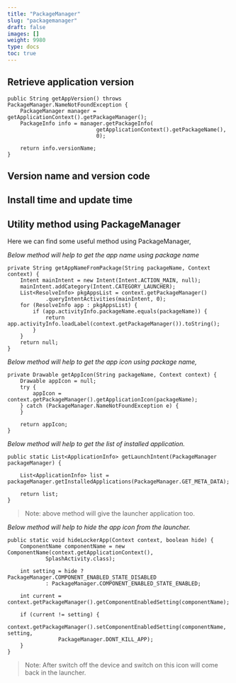 ```yaml
---
title: "PackageManager"
slug: "packagemanager"
draft: false
images: []
weight: 9980
type: docs
toc: true
---
```


## Retrieve application version
    public String getAppVersion() throws PackageManager.NameNotFoundException {
        PackageManager manager = getApplicationContext().getPackageManager();
        PackageInfo info = manager.getPackageInfo(
                                getApplicationContext().getPackageName(), 
                                0);

        return info.versionName;
    }

## Version name and version code


## Install time and update time


## Utility method using PackageManager
Here we can find some useful method using PackageManager,

*Below method will help to get the app name using package name*

    private String getAppNameFromPackage(String packageName, Context context) {
        Intent mainIntent = new Intent(Intent.ACTION_MAIN, null);
        mainIntent.addCategory(Intent.CATEGORY_LAUNCHER);
        List<ResolveInfo> pkgAppsList = context.getPackageManager()
                .queryIntentActivities(mainIntent, 0);
        for (ResolveInfo app : pkgAppsList) {
            if (app.activityInfo.packageName.equals(packageName)) {
                return app.activityInfo.loadLabel(context.getPackageManager()).toString();
            }
        }
        return null;
    }

*Below method will help to get the app icon using package name,*

    private Drawable getAppIcon(String packageName, Context context) {
        Drawable appIcon = null;
        try {
            appIcon = context.getPackageManager().getApplicationIcon(packageName);
        } catch (PackageManager.NameNotFoundException e) {
        }

        return appIcon;
    }

*Below method will help to get the list of installed application.*

    public static List<ApplicationInfo> getLaunchIntent(PackageManager packageManager) {

        List<ApplicationInfo> list = packageManager.getInstalledApplications(PackageManager.GET_META_DATA);

        return list;
    }

> Note: above method will give the launcher application too.

*Below method will help to hide the app icon from the launcher.*

    public static void hideLockerApp(Context context, boolean hide) {
        ComponentName componentName = new ComponentName(context.getApplicationContext(),
                SplashActivity.class);

        int setting = hide ? PackageManager.COMPONENT_ENABLED_STATE_DISABLED
                : PackageManager.COMPONENT_ENABLED_STATE_ENABLED;

        int current = context.getPackageManager().getComponentEnabledSetting(componentName);

        if (current != setting) {
            context.getPackageManager().setComponentEnabledSetting(componentName, setting,
                    PackageManager.DONT_KILL_APP);
        }
    }

> Note: After switch off the device and switch on this icon will come
> back in the launcher.

